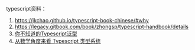typescript资料：

1. https://jkchao.github.io/typescript-book-chinese/#why
2. https://legacy.gitbook.com/book/zhongsp/typescript-handbook/details
3. [你不知道的Typescript泛型](https://mp.weixin.qq.com/s/iU42l3bIVGlZGnWs1DYNcg)
4. [从数学角度来看 Typescript 类型系统](https://zhuanlan.zhihu.com/p/38081852)
